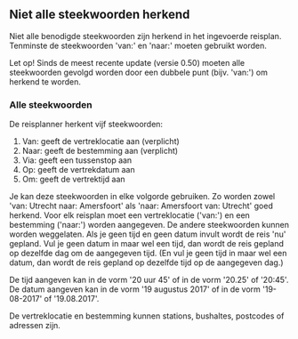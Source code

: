 ## Niet alle steekwoorden herkend

Niet alle benodigde steekwoorden zijn herkend in het ingevoerde reisplan. Tenminste de steekwoorden 'van:' en 'naar:' moeten gebruikt worden.

Let op! Sinds de meest recente update (versie 0.50) moeten alle steekwoorden gevolgd worden door een dubbele punt (bijv. 'van:') om herkend te worden.

### Alle steekwoorden
De reisplanner herkent vijf steekwoorden: 

1. Van: geeft de vertreklocatie aan (verplicht)
2. Naar: geeft de bestemming aan (verplicht)
3. Via: geeft een tussenstop aan
4. Op: geeft de vertrekdatum aan
5. Om: geeft de vertrektijd aan

Je kan deze steekwoorden in elke volgorde gebruiken. Zo worden zowel 'van: Utrecht naar: Amersfoort' als 'naar: Amersfoort van: Utrecht' goed herkend.
Voor elk reisplan moet een vertreklocatie ('van:') en een bestemming ('naar:') worden aangegeven. De andere steekwoorden kunnen worden weggelaten.
Als je geen tijd en geen datum invult wordt de reis 'nu' gepland. Vul je geen datum in maar wel een tijd, dan wordt de reis gepland op dezelfde
dag om de aangegeven tijd. (En vul je geen tijd in maar wel een datum, dan wordt de reis gepland op dezelfde tijd op de aangegeven dag.)

De tijd aangeven kan in de vorm '20 uur 45' of in de vorm '20.25' of '20:45'. De datum aangeven kan in de vorm '19 augustus 2017' of in de vorm '19-08-2017' of '19.08.2017'.

De vertreklocatie en bestemming kunnen stations, bushaltes, postcodes of adressen zijn.